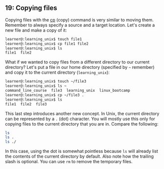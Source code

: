 ## 19: Copying files

Copying files with the [cp][] (copy) command is very similar to moving them. Remember to always specify a source and a target location. Let's create a new file and make a copy of it:

```bash
learner@:learning_unix$ touch file1
learner@:learning_unix$ cp file1 file2
learner@:learning_unix$ ls
file1  file2
```

What if we wanted to copy files from a different directory to our current directory? Let's put a file in our home directory (specified by `~` remember) and copy it to the current directory (`learning_unix`):

```bash
learner@:learning_unix$ touch ~/file3
learner@:learning_unix$ ls ~
command_line_course  file3  learning_unix  linux_bootcamp
learner@:learning_unix$ cp ~/file3 .
learner@:learning_unix$ ls
file1  file2  file3
```

This last step introduces another new concept. In Unix, the current directory can be represented by a `.` (dot) character. You will mostly use this only for copying files to the current directory that you are in. Compare the following:

```bash
ls
ls .
ls ./
```

In this case, using the dot is somewhat pointless because `ls` will already list the contents of the current directory by default. Also note how the trailing slash is optional. You can use `rm` to remove the temporary files.

[cp]: http://en.wikipedia.org/wiki/Cp_(Unix)
